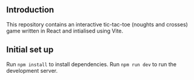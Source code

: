 ## Introduction

This repository contains an interactive tic-tac-toe (noughts and crosses) game written in React and intialised using Vite.

## Initial set up

Run `npm install` to install dependencies.
Run `npm run dev` to run the development server.

